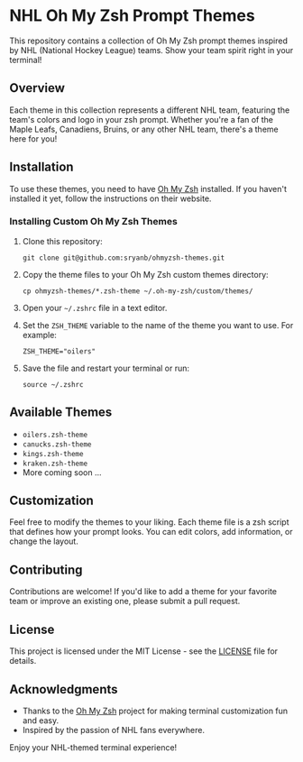 # NHL Oh My Zsh Prompt Themes

This repository contains a collection of Oh My Zsh prompt themes inspired by NHL (National Hockey League) teams. Show your team spirit right in your terminal!

## Overview

Each theme in this collection represents a different NHL team, featuring the team's colors and logo in your zsh prompt. Whether you're a fan of the Maple Leafs, Canadiens, Bruins, or any other NHL team, there's a theme here for you!

## Installation

To use these themes, you need to have [Oh My Zsh](https://ohmyz.sh/) installed. If you haven't installed it yet, follow the instructions on their website.

### Installing Custom Oh My Zsh Themes

1. Clone this repository:

   ```
   git clone git@github.com:sryanb/ohmyzsh-themes.git
   ```

2. Copy the theme files to your Oh My Zsh custom themes directory:

   ```
   cp ohmyzsh-themes/*.zsh-theme ~/.oh-my-zsh/custom/themes/
   ```

3. Open your `~/.zshrc` file in a text editor.

4. Set the `ZSH_THEME` variable to the name of the theme you want to use. For example:

   ```
   ZSH_THEME="oilers"
   ```

5. Save the file and restart your terminal or run:
   ```
   source ~/.zshrc
   ```

## Available Themes

- `oilers.zsh-theme`
- `canucks.zsh-theme`
- `kings.zsh-theme`
- `kraken.zsh-theme`
- More coming soon ...

## Customization

Feel free to modify the themes to your liking. Each theme file is a zsh script that defines how your prompt looks. You can edit colors, add information, or change the layout.

## Contributing

Contributions are welcome! If you'd like to add a theme for your favorite team or improve an existing one, please submit a pull request.

## License

This project is licensed under the MIT License - see the [LICENSE](LICENSE) file for details.

## Acknowledgments

- Thanks to the [Oh My Zsh](https://ohmyz.sh/) project for making terminal customization fun and easy.
- Inspired by the passion of NHL fans everywhere.

Enjoy your NHL-themed terminal experience!
